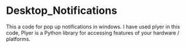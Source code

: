 # Desktop_Notifications
This a code for pop up notifications in windows.
I have used plyer in this code, Plyer is a Python library for accessing features of your hardware / platforms.
